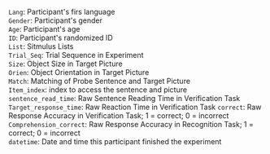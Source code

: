`Lang`: Participant's firs language  
`Gender`: Participant's gender  
`Age`: Participant's age  
`ID`: Participant's randomized ID  
`List`: Sitmulus Lists  
`Trial_Seq`: Trial Sequence in Experiment  
`Size`: Object Size in Target Picture  
`Orien`: Object Orientation in Target Picture  
`Match`: Matching of Probe Sentence and Target Picture  
`Item_index`: index to access the sentence and picture  
`sentence_read_time`: Raw Sentence Reading Time in Verification Task  
`Target_response_time`: Raw Reaction Time in Verification Task 
`correct`: Raw Response Accuracy in Verification Task; 1 = correct; 0 = incorrect  
`Comprehension_correct`: Raw Response Accuracy in Recognition Task; 1 = correct; 0 = incorrect  
`datetime`: Date and time this participant finished the experiment  
